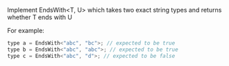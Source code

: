 Implement EndsWith<T, U> which takes two exact string types and returns whether T ends with U

For example:

```javascript
type a = EndsWith<"abc", "bc">; // expected to be true
type b = EndsWith<"abc", "abc">; // expected to be true
type c = EndsWith<"abc", "d">; // expected to be false
```
